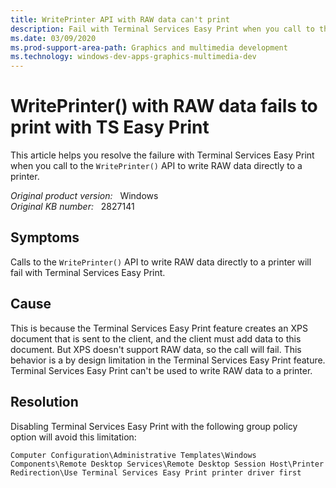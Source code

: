 ```yaml
---
title: WritePrinter API with RAW data can't print
description: Fail with Terminal Services Easy Print when you call to the WritePrinter() API to write RAW data directly to a printer.
ms.date: 03/09/2020
ms.prod-support-area-path: Graphics and multimedia development
ms.technology: windows-dev-apps-graphics-multimedia-dev
---
```

# WritePrinter() with RAW data fails to print with TS Easy Print

This article helps you resolve the failure with Terminal Services Easy Print when you call to the `WritePrinter()` API to write RAW data directly to a printer.

_Original product version:_ &nbsp; Windows  
_Original KB number:_ &nbsp; 2827141

## Symptoms

Calls to the `WritePrinter()` API to write RAW data directly to a printer will fail with Terminal Services Easy Print.

## Cause

This is because the Terminal Services Easy Print feature creates an XPS document that is sent to the client, and the client must add data to this document. But XPS doesn't support RAW data, so the call will fail. This behavior is a by design limitation in the Terminal Services Easy Print feature. Terminal Services Easy Print can't be used to write RAW data to a printer.

## Resolution

Disabling Terminal Services Easy Print with the following group policy option will avoid this limitation:

`Computer Configuration\Administrative Templates\Windows Components\Remote Desktop Services\Remote Desktop Session Host\Printer Redirection\Use Terminal Services Easy Print printer driver first`
